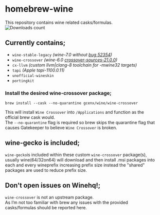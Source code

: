 # homebrew-wine
This repository contains wine related casks/formulas.\
![Downloads count](https://img.shields.io/github/downloads/gcenx/homebrew-wine/total.svg)

## Currently contains;
- `wine-stable-legacy` *(wine-7.0 without [bug 52354](https://bugs.winehq.org/show_bug.cgi?id=52354))*
- `wine-crossover`    *(wine-6.0 [crossover-sources-21.0.0](https://media.codeweavers.com/pub/crossover/source/crossover-sources-21.0.0.tar.gz))*
- `cx-llvm` *(custom llvm|clang-8 toolchain for -mwine32 targets)*
- `tapi` *(Apple tapi-1100.0.11)*
- `unofficial-wineskin`
- `portingkit`

### Install the desired wine-crossover package;
```
brew install --cask --no-quarantine gcenx/wine/wine-crossover
```
This will install `Wine Crossover` into `/Applications` and function as the official brew cask would.\
The `--no-quarantine` flag is required so brew skips the quarantine flag that causes Gatekeeper to believe `Wine Crossover` is broken.

## wine-gecko is included;
`wine-gecko`is included within these custom `wine-crossover` package(s), usually wine(64/32on64) will download and then install .msi packages into each and every wineprefix increasing prefix size instead the "shared" packages are used to reduce prefix size.

## Don't open issues on Winehq!;
`wine-crossover` is not an upstream package.\
As I’m not too familiar with brew any issues with the provided casks/formulas should be reported here.
